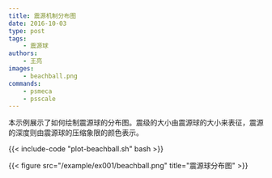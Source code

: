 ```yaml
---
title: 震源机制分布图
date: 2016-10-03
type: post
tags:
    - 震源球
authors:
    - 王亮
images:
    - beachball.png
commands:
    - psmeca
    - psscale
---
```


本示例展示了如何绘制震源球的分布图。震级的大小由震源球的大小来表征，震源的深度则由震源球的压缩象限的颜色表示。

{{< include-code "plot-beachball.sh" bash >}}

{{< figure src="/example/ex001/beachball.png" title="震源球分布图" >}}
